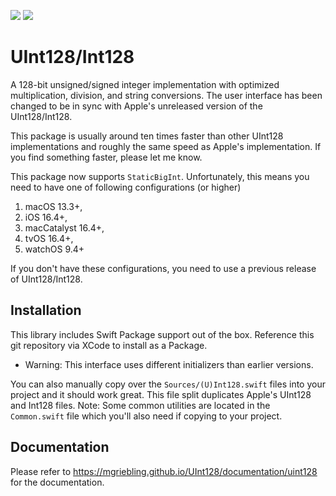[![](https://img.shields.io/endpoint?url=https%3A%2F%2Fswiftpackageindex.com%2Fapi%2Fpackages%2Fmgriebling%2FUInt128%2Fbadge%3Ftype%3Dswift-versions)](https://swiftpackageindex.com/mgriebling/UInt128)
[![](https://img.shields.io/endpoint?url=https%3A%2F%2Fswiftpackageindex.com%2Fapi%2Fpackages%2Fmgriebling%2FUInt128%2Fbadge%3Ftype%3Dplatforms)](https://swiftpackageindex.com/mgriebling/UInt128)

# UInt128/Int128

A 128-bit unsigned/signed integer implementation with optimized multiplication, division, and string conversions.
The user interface has been changed to be in sync with Apple's unreleased version of the UInt128/Int128.

This package is usually around ten times faster than other UInt128 implementations and roughly the same
speed as Apple's implementation. If you find something faster, please let me know.

This package now supports `StaticBigInt`. Unfortunately, this means you need
to have one of following configurations (or higher) 

1. macOS 13.3+, 
2. iOS 16.4+, 
3. macCatalyst 16.4+, 
4. tvOS 16.4+,
5. watchOS 9.4+

If you don't have these configurations, you need to use a previous release of
UInt128/Int128.

## Installation
This library includes Swift Package support out of the box.
Reference this git repository via XCode to install as a Package.

  - Warning: This interface uses different initializers than earlier versions.

You can also manually copy over the `Sources/(U)Int128.swift` files into your project
and it should work great. This file split duplicates Apple's UInt128 and Int128
files. Note: Some common utilities are located in the `Common.swift` file which
you'll also need if copying to your project.

## Documentation

Please refer to https://mgriebling.github.io/UInt128/documentation/uint128
for the documentation.


